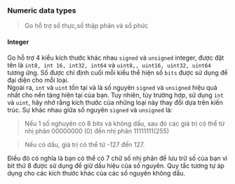### Numeric data types
> Go hỗ trợ số thực,số thập phân và số phức
#### Integer
Go hỗ trợ 4 kiểu kích thước khác nhau `signed` và `unsigned` integer, được đặt tên là `int8, int 16, int32, int64` và 
`uint8,, uint16, uint32, uint64` tương ứng.
Số được chỉ định cuối mỗi kiểu thể hiện số `bits` được sử dụng để đại diện cho mỗi loại.
<br/>
Ngoài ra, `int` và `uint` tồn tại và là số nguyên `signed` và `unsigned` hiệu quả nhất cho nền tảng hiện tại của bạn.
Tuy nhiên, tùy trường hợp, sử dụng `int` và `uint`, hãy nhớ rằng kích thước của những loại này thay đổi dựa trên kiến trúc.
Sự khác nhau giữa số nguyên `signed` và `unsigned` là:
> Nếu 1 số nghuyên có 8 bits và không dấu, sau đó các giá trị có thể từ nhị phân 00000000 (0) đến nhị phân 11111111(255)

> Nếu có dấu, giá trị có thể từ -127 đến 127.

Điều đó có nghĩa là bạn có thể có 7 chữ số nhị phân để lưu trữ số của bạn vì bit thứ 8 được sử dụng để giữ dấu hiệu của 
số nguyên. Quy tắc tương tự áp dụng cho các kích thước khác của các số nguyên không dấu.